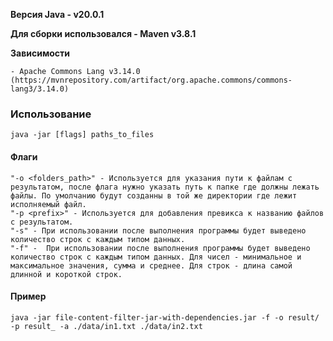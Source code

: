 <b>Версия Java - v20.0.1</b>

<b>Для сборки использовался - Maven v3.8.1</b>

<b>Зависимости</b>

    - Apache Commons Lang v3.14.0 (https://mvnrepository.com/artifact/org.apache.commons/commons-lang3/3.14.0)

### Использование
    java -jar [flags] paths_to_files
#### Флаги
    "-o <folders_path>" - Используется для указания пути к файлам с результатом, после флага нужно указать путь к папке где должны лежать файлы. По умолчанию будут созданны в той же директории где лежит исполняемый файл. 
    "-p <prefix>" - Используется для добавления превикса к названию файлов с результатом.
    "-s" - При использовании после выполнения программы будет выведено количество строк с каждым типом данных.
    "-f" -  При использовании после выполнения программы будет выведено количество строк с каждым типом данных. Для чисел - минимальное и максимальное значения, сумма и среднее. Для строк - длина самой длинной и короткой строк.

#### Пример
    java -jar file-content-filter-jar-with-dependencies.jar -f -o result/ -p result_ -a ./data/in1.txt ./data/in2.txt
